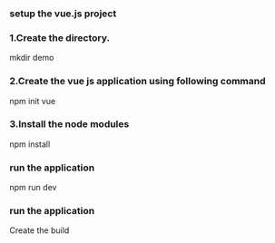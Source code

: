 


### setup the vue.js project
### 1.Create the directory.
mkdir demo

### 2.Create the vue js application using following command
npm init vue

### 3.Install the node modules
npm install

### run the application
npm run dev

### run the application
Create the build





